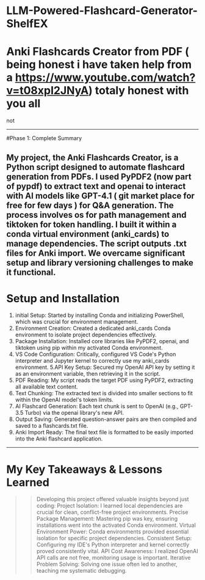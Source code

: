 ﻿# LLM-Powered-Flashcard-Generator-ShelfEX
# Anki Flashcards Creator from PDF  ( being honest i have taken help from a https://www.youtube.com/watch?v=t08xpI2JNyA) totaly honest with  you all 
not

------------------------------------------------------------ 
#Phase 1: Complete Summary

My project, the Anki Flashcards Creator, is a Python script designed to automate flashcard generation from PDFs. I used PyPDF2 (now part of pypdf) to extract text and openai to interact with AI models like GPT-4.1 ( git market place for free for few days )  for Q&A generation. The process involves os for path management and tiktoken for token handling. I built it within a conda virtual environment (anki_cards) to manage dependencies. The script outputs .txt files for Anki import. We overcame significant setup and library versioning challenges to make it functional.
-------------------------------------------------------------------------------------------------
# Setup and Installation
1. initial Setup: Started by installing Conda and initializing PowerShell, which was crucial for environment management.
2. Environment Creation: Created a dedicated anki_cards Conda environment to isolate project dependencies effectively.
3. Package Installation: Installed core libraries like PyPDF2, openai, and tiktoken using pip within my activated Conda environment.
4. VS Code Configuration: Critically, configured VS Code's Python interpreter and Jupyter kernel to correctly use my anki_cards environment.
5.API Key Setup: Secured my OpenAI API key by setting it as an environment variable, then retrieving it in the script.
6. PDF Reading: My script reads the target PDF using PyPDF2, extracting all available text content.
7. Text Chunking: The extracted text is divided into smaller sections to fit within the OpenAI model's token limits.
8. AI Flashcard Generation: Each text chunk is sent to OpenAI (e.g., GPT-3.5 Turbo) via the openai library's new API.
9. Output Saving: Generated question-answer pairs are then compiled and saved to a flashcards.txt file.
10. Anki Import Ready: The final text file is formatted to be easily imported into the Anki flashcard application.
--------------------------------------------------------------------------------------------------
# My Key Takeaways & Lessons Learned
>> Developing this project offered valuable insights beyond just coding:
>> Project Isolation: I learned local dependencies are crucial for clean, conflict-free project environments.
>> Precise Package Management: Mastering pip was key, ensuring installations went into the activated Conda environment.
>> Virtual Environment Power: Conda environments provided essential isolation for specific project dependencies.
>> Consistent Setup: Configuring my IDE's Python interpreter and kernel correctly proved consistently vital.
>> API Cost Awareness: I realized OpenAI API calls are not free, monitoring usage is important.
>> Iterative Problem Solving: Solving one issue often led to another, teaching me systematic debugging.
